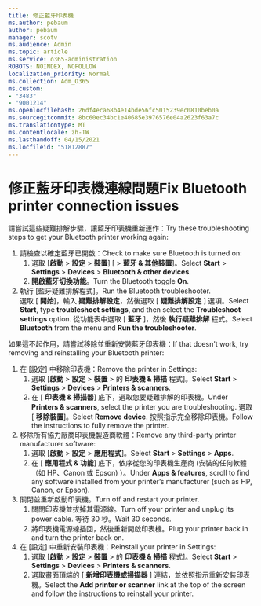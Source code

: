 ```yaml
---
title: 修正藍牙印表機
ms.author: pebaum
author: pebaum
manager: scotv
ms.audience: Admin
ms.topic: article
ms.service: o365-administration
ROBOTS: NOINDEX, NOFOLLOW
localization_priority: Normal
ms.collection: Adm_O365
ms.custom:
- "3483"
- "9001214"
ms.openlocfilehash: 26df4eca68b4e14bde56fc5015239ec0810beb0a
ms.sourcegitcommit: 8bc60ec34bc1e40685e3976576e04a2623f63a7c
ms.translationtype: MT
ms.contentlocale: zh-TW
ms.lasthandoff: 04/15/2021
ms.locfileid: "51812887"
---
```

# <a name="fix-bluetooth-printer-connection-issues"></a><span data-ttu-id="41e2b-102">修正藍牙印表機連線問題</span><span class="sxs-lookup"><span data-stu-id="41e2b-102">Fix Bluetooth printer connection issues</span></span>

<span data-ttu-id="41e2b-103">請嘗試這些疑難排解步驟，讓藍牙印表機重新運作：</span><span class="sxs-lookup"><span data-stu-id="41e2b-103">Try these troubleshooting steps to get your Bluetooth printer working again:</span></span>


1. <span data-ttu-id="41e2b-104">請檢查以確定藍牙已開啟：</span><span class="sxs-lookup"><span data-stu-id="41e2b-104">Check to make sure Bluetooth is turned on:</span></span>
    1. <span data-ttu-id="41e2b-105">選取 [**啟動**  >  **設定**  >  **裝置**] [  >  **藍牙 & 其他裝置**]。</span><span class="sxs-lookup"><span data-stu-id="41e2b-105">Select **Start** > **Settings** > **Devices** > **Bluetooth & other devices**.</span></span>
    2. <span data-ttu-id="41e2b-106">**開啟藍牙切換功能**。</span><span class="sxs-lookup"><span data-stu-id="41e2b-106">Turn the Bluetooth toggle **On**.</span></span>
2. <span data-ttu-id="41e2b-107">執行 [藍牙疑難排解程式]。</span><span class="sxs-lookup"><span data-stu-id="41e2b-107">Run the Bluetooth troubleshooter.</span></span> <br>
    <span data-ttu-id="41e2b-108">選取 [ **開始**]，輸入 **疑難排解設定**，然後選取 [ **疑難排解設定** ] 選項。</span><span class="sxs-lookup"><span data-stu-id="41e2b-108">Select **Start**, type **troubleshoot settings**, and then select the **Troubleshoot settings** option.</span></span> <span data-ttu-id="41e2b-109">從功能表中選取 [ **藍牙** ]，然後 **執行疑難排解** 程式。</span><span class="sxs-lookup"><span data-stu-id="41e2b-109">Select **Bluetooth** from the menu and **Run the troubleshooter**.</span></span>

<span data-ttu-id="41e2b-110">如果這不起作用，請嘗試移除並重新安裝藍牙印表機：</span><span class="sxs-lookup"><span data-stu-id="41e2b-110">If that doesn't work, try removing and reinstalling your Bluetooth printer:</span></span>

1. <span data-ttu-id="41e2b-111">在 [設定] 中移除印表機：</span><span class="sxs-lookup"><span data-stu-id="41e2b-111">Remove the printer in Settings:</span></span>
    1. <span data-ttu-id="41e2b-112">選取 [**啟動**  >  **設定**  >  **裝置**  >  的 **印表機 & 掃描** 程式]。</span><span class="sxs-lookup"><span data-stu-id="41e2b-112">Select **Start** > **Settings** > **Devices** > **Printers & scanners**.</span></span>
    2. <span data-ttu-id="41e2b-113">在 [ **印表機 & 掃描器**] 底下，選取您要疑難排解的印表機。</span><span class="sxs-lookup"><span data-stu-id="41e2b-113">Under **Printers & scanners**, select the printer you are troubleshooting.</span></span> <span data-ttu-id="41e2b-114">選取 [ **移除裝置**]。</span><span class="sxs-lookup"><span data-stu-id="41e2b-114">Select **Remove device**.</span></span> <span data-ttu-id="41e2b-115">按照指示完全移除印表機。</span><span class="sxs-lookup"><span data-stu-id="41e2b-115">Follow the instructions to fully remove the printer.</span></span>
2. <span data-ttu-id="41e2b-116">移除所有協力廠商印表機製造商軟體：</span><span class="sxs-lookup"><span data-stu-id="41e2b-116">Remove any third-party printer manufacturer software:</span></span>
    1. <span data-ttu-id="41e2b-117">選取 [**啟動**  >  **設定**  >  **應用程式**]。</span><span class="sxs-lookup"><span data-stu-id="41e2b-117">Select **Start** > **Settings** > **Apps**.</span></span>
    2. <span data-ttu-id="41e2b-118">在 [ **應用程式 & 功能**] 底下，依序從您的印表機生產商 (安裝的任何軟體（如 HP、Canon 或 Epson) ）。</span><span class="sxs-lookup"><span data-stu-id="41e2b-118">Under **Apps & features**, scroll to find any software installed from your printer’s manufacturer (such as HP, Canon, or Epson).</span></span>
3. <span data-ttu-id="41e2b-119">關閉並重新啟動印表機。</span><span class="sxs-lookup"><span data-stu-id="41e2b-119">Turn off and restart your printer.</span></span>
   1. <span data-ttu-id="41e2b-120">關閉印表機並拔掉其電源線。</span><span class="sxs-lookup"><span data-stu-id="41e2b-120">Turn off your printer and unplug its power cable.</span></span> <span data-ttu-id="41e2b-121">等待 30 秒。</span><span class="sxs-lookup"><span data-stu-id="41e2b-121">Wait 30 seconds.</span></span> 
   2. <span data-ttu-id="41e2b-122">將印表機電源線插回，然後重新開啟印表機。</span><span class="sxs-lookup"><span data-stu-id="41e2b-122">Plug your printer back in and turn the printer back on.</span></span>
4. <span data-ttu-id="41e2b-123">在 [設定] 中重新安裝印表機：</span><span class="sxs-lookup"><span data-stu-id="41e2b-123">Reinstall your printer in Settings:</span></span>
    1. <span data-ttu-id="41e2b-124">選取 [**啟動**  >  **設定**  >  **裝置**  >  的 **印表機 & 掃描** 程式]。</span><span class="sxs-lookup"><span data-stu-id="41e2b-124">Select **Start** > **Settings** > **Devices** > **Printers & scanners**.</span></span>
    2. <span data-ttu-id="41e2b-125">選取畫面頂端的 [ **新增印表機或掃描器** ] 連結，並依照指示重新安裝印表機。</span><span class="sxs-lookup"><span data-stu-id="41e2b-125">Select the **Add printer or scanner** link at the top of the screen and follow the instructions to reinstall your printer.</span></span>
